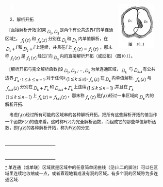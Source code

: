 <div class=Section1>
<p class=MsoNormal><img width=118 height=146
src="res/17e9d95da129bdd93c34fb6cc6aaaa52_5663_files/image002.jpg" align=right hspace=12
u1:shapes="_x0000_s1026"><span lang=EN-US style='font-family:宋体_GB2312'>&nbsp;&nbsp;&nbsp;&nbsp;
</span><sub><span lang=EN-US><img width=12 height=23
src="res/17e9d95da129bdd93c34fb6cc6aaaa52_5663_files/image004.gif" u1:shapes="_x0000_i1025"></span></sub></p>
<p class=MsoNormal><span lang=EN-US>&nbsp;&nbsp;&nbsp; 2</span><span
lang=ZH-CN style='font-family:宋体_GB2312'>、</span><span lang=ZH-CN
style='font-family:宋体_GB2312'>解析开拓</span></p>
<p class=MsoNormal><span lang=EN-US style='font-family:宋体_GB2312'>&nbsp;&nbsp;&nbsp;
[</span><span lang=ZH-CN style='font-family:宋体_GB2312'>直接解析开拓</span><span
lang=EN-US style='font-family:宋体_GB2312'>]</span><span lang=ZH-CN
style='font-family:宋体_GB2312'>如果</span><sub><span lang=EN-US style='font-family:
宋体_GB2312'><img width=45 height=23
src="res/17e9d95da129bdd93c34fb6cc6aaaa52_5663_files/image006.gif" u1:shapes="_x0000_i1026"
align=absmiddle></span></sub><span lang=ZH-CN style='font-family:宋体_GB2312'>是两个有公共边界<i>Г</i>的单连通区域</span><a
href="bword://None" name="_ftnref1" title=""><span class=MsoFootnoteReference><span
lang=EN-US style='font-family:宋体_GB2312'>*</span></span></a><span lang=ZH-CN
style='font-family:宋体_GB2312'>，</span><sub><span lang=EN-US style='font-family:
宋体_GB2312'><img width=39 height=23
src="res/17e9d95da129bdd93c34fb6cc6aaaa52_5663_files/image008.gif" u1:shapes="_x0000_i1027"
align=absmiddle></span></sub><span lang=ZH-CN style='font-family:宋体_GB2312'>和</span><sub><span
lang=EN-US style='font-family:宋体_GB2312'><img width=40 height=23
src="res/17e9d95da129bdd93c34fb6cc6aaaa52_5663_files/image010.gif" u1:shapes="_x0000_i1028"
align=absmiddle></span></sub><span lang=ZH-CN style='font-family:宋体_GB2312'>分别在</span><sub><span
lang=EN-US style='font-family:宋体_GB2312'><img width=20 height=23
src="res/17e9d95da129bdd93c34fb6cc6aaaa52_5663_files/image012.gif" u1:shapes="_x0000_i1029"
align=absmiddle></span></sub><span lang=ZH-CN style='font-family:宋体_GB2312'>和</span><sub><span
lang=EN-US style='font-family:宋体_GB2312'><img width=23 height=23
src="res/17e9d95da129bdd93c34fb6cc6aaaa52_5663_files/image014.gif" u1:shapes="_x0000_i1030"
align=absmiddle></span></sub><span lang=ZH-CN style='font-family:宋体_GB2312'>内单值解析，在</span><sub><span
lang=EN-US style='font-family:宋体_GB2312'><img width=35 height=23
src="res/17e9d95da129bdd93c34fb6cc6aaaa52_5663_files/image016.gif" u1:shapes="_x0000_i1031"
align=absmiddle></span></sub><i><span lang=ZH-CN style='font-family:宋体_GB2312'>Г</span></i><span
lang=ZH-CN style='font-family:宋体_GB2312'>和</span><sub><span lang=EN-US
style='font-family:宋体_GB2312'><img width=36 height=23
src="res/17e9d95da129bdd93c34fb6cc6aaaa52_5663_files/image018.gif" u1:shapes="_x0000_i1032"
align=absmiddle></span></sub><i><span lang=ZH-CN style='font-family:宋体_GB2312'>Г</span></i><span
lang=ZH-CN style='font-family:宋体_GB2312'>上连续，并且在<i>Г</i>上</span><sub><span
lang=EN-US style='font-family:宋体_GB2312'><img width=91 height=23
src="res/17e9d95da129bdd93c34fb6cc6aaaa52_5663_files/image020.gif" u1:shapes="_x0000_i1033"
align=absmiddle></span></sub><span lang=ZH-CN style='font-family:宋体_GB2312'>，那末称</span><sub><span
lang=EN-US style='font-family:宋体_GB2312'><img width=39 height=23
src="res/17e9d95da129bdd93c34fb6cc6aaaa52_5663_files/image022.gif" u1:shapes="_x0000_i1034"
align=absmiddle></span></sub><span lang=ZH-CN style='font-family:宋体_GB2312'>是</span><sub><span
lang=EN-US style='font-family:宋体_GB2312'><img width=40 height=23
src="res/17e9d95da129bdd93c34fb6cc6aaaa52_5663_files/image024.gif" u1:shapes="_x0000_i1035"
align=absmiddle></span></sub><span lang=ZH-CN style='font-family:宋体_GB2312'>经过</span><i><span
lang=ZH-CN style='font-family:宋体_GB2312'>Г</span></i><span lang=ZH-CN
style='font-family:宋体_GB2312'>向</span><sub><span lang=EN-US style='font-family:
宋体_GB2312'><img width=23 height=22
src="res/17e9d95da129bdd93c34fb6cc6aaaa52_5663_files/image026.gif" u1:shapes="_x0000_i1036"
align=absmiddle></span></sub><span lang=ZH-CN style='font-family:宋体_GB2312'>内的直接解析开拓（或延拓）（图</span><span
lang=EN-US style='font-family:宋体_GB2312'>10.1</span><span lang=ZH-CN
style='font-family:宋体_GB2312'>）。</span></p>
<p class=MsoNormal align=left style='text-align:left'><span lang=EN-US
style='font-family:宋体_GB2312'>&nbsp;&nbsp;&nbsp; [</span><span lang=ZH-CN
style='font-family:宋体_GB2312'>解析开拓与完全解析函数</span><span lang=EN-US
style='font-family:宋体_GB2312'>]</span><span lang=ZH-CN style='font-family:宋体_GB2312'>设</span><sub><span
lang=EN-US style='font-family:宋体_GB2312'><img width=92 height=24
src="res/17e9d95da129bdd93c34fb6cc6aaaa52_5663_files/image028.gif" u1:shapes="_x0000_i1037"
align=absmiddle></span></sub><span lang=ZH-CN style='font-family:宋体_GB2312'>为单连通区域，</span><sub><span
lang=EN-US style='font-family:宋体_GB2312'><img width=23 height=24
src="res/17e9d95da129bdd93c34fb6cc6aaaa52_5663_files/image030.gif" u1:shapes="_x0000_i1038"
align=absmiddle></span></sub><span lang=EN-US style='font-family:宋体_GB2312'> </span><span
lang=ZH-CN style='font-family:宋体_GB2312'>与</span><sub><span lang=EN-US><img
width=32 height=24 src="res/17e9d95da129bdd93c34fb6cc6aaaa52_5663_files/image032.gif"
u1:shapes="_x0000_i1039" align=absmiddle></span></sub><span lang=ZH-CN
style='font-family:宋体_GB2312'>有公共边界</span><i><sub><span lang=EN-US
style='font-family:宋体_GB2312'><img width=21 height=24
src="res/17e9d95da129bdd93c34fb6cc6aaaa52_5663_files/image034.gif" u1:shapes="_x0000_i1040"
align=absmiddle></span></sub></i><span lang=EN-US style='font-family:宋体_GB2312'>,<sub><img
width=80 height=19 src="res/17e9d95da129bdd93c34fb6cc6aaaa52_5663_files/image036.gif"
u1:shapes="_x0000_i1041" align=absmiddle></sub>,</span><span lang=ZH-CN
style='font-family:宋体_GB2312'>对于任何</span><i><span lang=EN-US>k</span></i><i><sub><span
lang=EN-US style='font-family:宋体_GB2312'><img width=71 height=21
src="res/17e9d95da129bdd93c34fb6cc6aaaa52_5663_files/image038.gif" u1:shapes="_x0000_i1042"
align=absmiddle></span></sub></i><span lang=EN-US style='font-family:宋体_GB2312'>,<sub><img
width=40 height=24 src="res/17e9d95da129bdd93c34fb6cc6aaaa52_5663_files/image040.gif"
u1:shapes="_x0000_i1043" align=absmiddle></sub></span><span lang=ZH-CN
style='font-family:宋体_GB2312'>在</span><sub><span lang=EN-US style='font-family:
宋体_GB2312'><img width=23 height=24
src="res/17e9d95da129bdd93c34fb6cc6aaaa52_5663_files/image042.gif" u1:shapes="_x0000_i1044"
align=absmiddle></span></sub><span lang=ZH-CN style='font-family:宋体_GB2312'>内单值解析</span><span
lang=EN-US style='font-family:宋体_GB2312'>. <sub><img width=40 height=24
src="res/17e9d95da129bdd93c34fb6cc6aaaa52_5663_files/image044.gif" u1:shapes="_x0000_i1045"
align=absmiddle></sub></span><span lang=ZH-CN style='font-family:宋体_GB2312'>与</span><sub><span
lang=EN-US style='font-family:宋体_GB2312'><img width=49 height=24
src="res/17e9d95da129bdd93c34fb6cc6aaaa52_5663_files/image046.gif" u1:shapes="_x0000_i1046"
align=absmiddle></span></sub><span lang=ZH-CN style='font-family:宋体_GB2312'>分别在</span><sub><span
lang=EN-US style='font-family:宋体_GB2312'><img width=56 height=24
src="res/17e9d95da129bdd93c34fb6cc6aaaa52_5663_files/image048.gif" u1:shapes="_x0000_i1047"
align=absmiddle></span></sub><span lang=ZH-CN style='font-family:宋体_GB2312'>和</span><sub><span
lang=EN-US style='font-family:宋体_GB2312'><img width=65 height=24
src="res/17e9d95da129bdd93c34fb6cc6aaaa52_5663_files/image050.gif" u1:shapes="_x0000_i1048"
align=absmiddle></span></sub><span lang=ZH-CN style='font-family:宋体_GB2312'>上连续</span><sub><span
lang=EN-US style='font-family:宋体_GB2312'><img width=91 height=21
src="res/17e9d95da129bdd93c34fb6cc6aaaa52_5663_files/image052.gif" u1:shapes="_x0000_i1049"
align=absmiddle></span></sub><span lang=EN-US style='font-family:宋体_GB2312'>,</span><span
lang=ZH-CN style='font-family:宋体_GB2312'>并且在</span><sub><span lang=EN-US
style='font-family:宋体_GB2312'><img width=21 height=23
src="res/17e9d95da129bdd93c34fb6cc6aaaa52_5663_files/image054.gif" u1:shapes="_x0000_i1050"
align=absmiddle><img width=91 height=21
src="res/17e9d95da129bdd93c34fb6cc6aaaa52_5663_files/image056.gif" u1:shapes="_x0000_i1051"
align=absmiddle></span></sub><span lang=ZH-CN style='font-family:宋体_GB2312'>上</span><sub><span
lang=EN-US style='font-family:宋体_GB2312'><img width=101 height=24
src="res/17e9d95da129bdd93c34fb6cc6aaaa52_5663_files/image058.gif" u1:shapes="_x0000_i1052"
align=absmiddle></span></sub><span lang=ZH-CN style='font-family:宋体_GB2312'>，那末称</span><sub><span
lang=EN-US style='font-family:宋体_GB2312'><img width=40 height=24
src="res/17e9d95da129bdd93c34fb6cc6aaaa52_5663_files/image060.gif" u1:shapes="_x0000_i1053"
align=absmiddle></span></sub><span lang=ZH-CN style='font-family:宋体_GB2312'>是</span><i><span
lang=EN-US>f</span></i><sub><span lang=EN-US style='font-family:宋体_GB2312'>1</span></sub><span
lang=EN-US style='font-family:宋体_GB2312'>(</span><i><span lang=EN-US
style='font-family:宋体_GB2312'>z</span></i><span lang=EN-US style='font-family:
宋体_GB2312'>)</span><span lang=ZH-CN style='font-family:宋体_GB2312'>经过一串区域向</span><sub><span
lang=EN-US style='font-family:宋体_GB2312'><img width=23 height=24
src="res/17e9d95da129bdd93c34fb6cc6aaaa52_5663_files/image062.gif" u1:shapes="_x0000_i1054"
align=absmiddle></span></sub><span lang=ZH-CN style='font-family:宋体_GB2312'>内的解析开拓</span><span
lang=EN-US style='font-family:宋体_GB2312'>.</span></p>
<p class=MsoNormal><span lang=EN-US style='font-family:宋体_GB2312'>&nbsp;&nbsp;&nbsp;
</span><span lang=ZH-CN style='font-family:宋体_GB2312'>考虑</span><i><span
lang=EN-US>f</span></i><sub><span lang=EN-US style='font-family:宋体_GB2312'>1</span></sub><span
lang=EN-US style='font-family:宋体_GB2312'>(</span><i><span lang=EN-US
style='font-family:宋体_GB2312'>z</span></i><span lang=EN-US style='font-family:
宋体_GB2312'>)</span><span lang=ZH-CN style='font-family:宋体_GB2312'>经过所有可能的区域串的各种解析开拓，把所有这些解析开拓的值当作一个函数</span><i><span
lang=EN-US>F</span></i><span lang=EN-US style='font-family:宋体_GB2312'>(</span><i><span
lang=EN-US>z</span></i><span lang=EN-US style='font-family:宋体_GB2312'>)</span><span
lang=ZH-CN style='font-family:宋体_GB2312'>的值来看。这时称</span><i><span lang=EN-US>F</span></i><span
lang=EN-US style='font-family:宋体_GB2312'>(</span><i><span lang=EN-US>z</span></i><span
lang=EN-US style='font-family:宋体_GB2312'>)</span><span lang=ZH-CN
style='font-family:宋体_GB2312'>为完全解析函数，而组成它的那些单值解析函数，即</span><i><span
lang=EN-US>f</span></i><sub><span lang=EN-US style='font-family:宋体_GB2312'>1</span></sub><span
lang=EN-US style='font-family:宋体_GB2312'>(</span><i><span lang=EN-US>z</span></i><span
lang=EN-US style='font-family:宋体_GB2312'>)</span><span lang=ZH-CN
style='font-family:宋体_GB2312'>的各种解析开拓，称为</span><i><span lang=EN-US>F</span></i><span
lang=EN-US style='font-family:宋体_GB2312'>(</span><i><span lang=EN-US>z</span></i><span
lang=EN-US style='font-family:宋体_GB2312'>)</span><span lang=ZH-CN
style='font-family:宋体_GB2312'>的分支</span><span lang=EN-US style='font-family:
宋体_GB2312'>.</span></p>
<div>
<p class=MsoNormal align=left style='margin:0mm;margin-bottom:.0001pt;
text-align:left'><span lang=EN-US style='font-family:宋体'><br clear=all>
</span></p>
<div class=MsoNormal align=left style='margin:0mm;margin-bottom:.0001pt;
text-align:left'><span lang=EN-US style='font-family:宋体'>
<hr size=1 width="33%" align=left>
</span></div>
</div>
</div>
<div><br clear=all>
<hr align=left size=1 width="33%">
<div id=ftn1>
<p class=MsoEndnoteText><a href="#None" name="_ftn1" title=""><span
class=MsoFootnoteReference><span lang=EN-US style='font-family:宋体_GB2312'>*</span></span></a><span
lang=EN-US style='font-family:宋体_GB2312'> </span><span lang=ZH-CN
style='font-family:宋体_GB2312'>单连通（或单联）区域就是区域中的任意简单闭曲线（见§</span><span
lang=EN-US style='font-family:宋体_GB2312'>3,</span><span lang=ZH-CN
style='font-family:宋体_GB2312'>二的脚注）可以在区域里连续地收缩成一点，或者直观地看成没有洞的区域。有多个洞的区域称为多连通区域</span><span
lang=EN-US style='font-family:"Times New Roman"'>.</span></p>
</div>
</div>